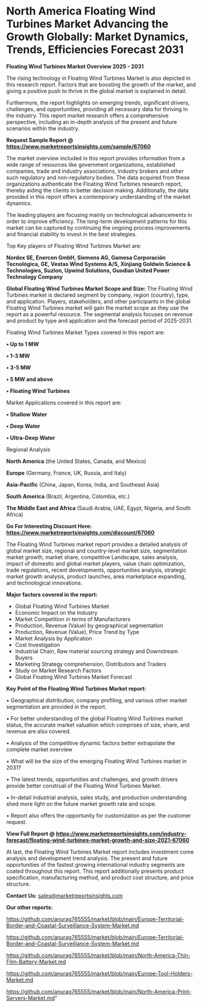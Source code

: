 # North America Floating Wind Turbines Market Advancing the Growth Globally: Market Dynamics, Trends, Efficiencies Forecast 2031

<Strong> Floating Wind Turbines Market Overview 2025 - 2031</strong>

The rising technology in Floating Wind Turbines Market is also depicted in this research report. Factors that are boosting the growth of the market, and giving a positive push to thrive in the global market is explained in detail.

Furthermore, the report highlights on emerging trends, significant drivers, challenges, and opportunities, providing all necessary data for thriving in the industry. This report market research offers a comprehensive perspective, including an in-depth analysis of the present and future scenarios within the industry.

<strong>Request Sample Report @ <a href=https://www.marketreportsinsights.com/sample/67060>https://www.marketreportsinsights.com/sample/67060</a></strong>

The market overview included in this report provides information from a wide range of resources like government organizations, established companies, trade and industry associations, industry brokers and other such regulatory and non-regulatory bodies. The data acquired from these organizations authenticate the Floating Wind Turbines research report, thereby aiding the clients in better decision making. Additionally, the data provided in this report offers a contemporary understanding of the market dynamics.

The leading players are focusing mainly on technological advancements in order to improve efficiency. The long-term development patterns for this market can be captured by continuing the ongoing process improvements and financial stability to invest in the best strategies.

Top Key players of Floating Wind Turbines Market are:

<strong>Nordex SE, Enercon GmbH, Siemens AG, Gamesa Corporación Tecnológica, GE, Vestas Wind Systems A/S, Xinjiang Goldwin Science & Technologies, Suzlon, Upwind Solutions, Guodian United Power Technology Company</strong>

<strong><b>Global Floating Wind Turbines Market Scope and Size:</b></strong>
The Floating Wind Turbines market is declared segment by company, region (country), type, and application. Players, stakeholders, and other participants in the global Floating Wind Turbines market will gain the market scope as they use the report as a powerful resource. The segmental analysis focuses on revenue and product by type and application and the forecast period of 2025-2031.

Floating Wind Turbines Market Types covered in this report are:

<strong>• Up to 1 MW

• 1-3 MW

• 3-5 MW

• 5 MW and above

• Floating Wind Turbines</strong>

Market Applications covered in this report are:

<strong>• Shallow Water

• Deep Water

• Ultra-Deep Water</strong> 

Regional Analysis

<strong>North America</strong> (the United States, Canada, and Mexico)

<strong>Europe</strong> (Germany, France, UK, Russia, and Italy)

<strong>Asia-Pacific</strong> (China, Japan, Korea, India, and Southeast Asia)

<strong>South America</strong> (Brazil, Argentina, Colombia, etc.)

<strong>The Middle East and Africa</strong> (Saudi Arabia, UAE, Egypt, Nigeria, and South Africa)

<strong>Go For Interesting Discount Here: <a href=https://www.marketreportsinsights.com/discount/67060>https://www.marketreportsinsights.com/discount/67060</a></strong>

The Floating Wind Turbines market report provides a detailed analysis of global market size, regional and country-level market size, segmentation market growth, market share, competitive Landscape, sales analysis, impact of domestic and global market players, value chain optimization, trade regulations, recent developments, opportunities analysis, strategic market growth analysis, product launches, area marketplace expanding, and technological innovations.

<strong><b>Major factors covered in the report:</b></strong>
<ul>
  <li>Global Floating Wind Turbines Market </li>
  <li>Economic Impact on the Industry</li>
  <li>Market Competition in terms of Manufacturers</li>
  <li>Production, Revenue (Value) by geographical segmentation</li>
  <li>Production, Revenue (Value), Price Trend by Type</li>
  <li>Market Analysis by Application</li>
  <li>Cost Investigation</li>
  <li>Industrial Chain, Raw material sourcing strategy and Downstream Buyers</li>
  <li>Marketing Strategy comprehension, Distributors and Traders</li>
  <li>Study on Market Research Factors</li>
  <li>Global Floating Wind Turbines Market Forecast</li>
</ul>

<strong><b>Key Point of the Floating Wind Turbines Market report:</b></strong>

• Geographical distribution, company profiling, and various other market segmentation are provided in the report.

• For better understanding of the global Floating Wind Turbines market status, the accurate market valuation which comprises of size, share, and revenue are also covered.

• Analysis of the competitive dynamic factors better extrapolate the complete market overview

• What will be the size of the emerging Floating Wind Turbines market in 2031?

• The latest trends, opportunities and challenges, and growth drivers provide better construal of the Floating Wind Turbines Market.

• In-detail industrial analysis, sales study, and production understanding shed more light on the future market growth rate and scope.

• Report also offers the opportunity for customization as per the customer request.

<strong><b>View Full Report @ <a href=https://www.marketreportsinsights.com/industry-forecast/floating-wind-turbines-market-growth-and-size-2021-67060>https://www.marketreportsinsights.com/industry-forecast/floating-wind-turbines-market-growth-and-size-2021-67060</a></b></strong>


At last, the Floating Wind Turbines Market report includes investment come analysis and development trend analysis. The present and future opportunities of the fastest growing international industry segments are coated throughout this report. This report additionally presents product specification, manufacturing method, and product cost structure, and price structure.

<strong>Contact Us:</strong>
sales@marketreportsinsights.com

<strong>Our other reports:</strong>

<a href=https://github.com/anurag765555/market/blob/main/Europe-Territorial-Border-and-Coastal-Surveillance-System-Market.md>https://github.com/anurag765555/market/blob/main/Europe-Territorial-Border-and-Coastal-Surveillance-System-Market.md</a>

<a href=https://github.com/anurag765555/market/blob/main/Europe-Territorial-Border-and-Coastal-Surveillance-System-Market.md>https://github.com/anurag765555/market/blob/main/Europe-Territorial-Border-and-Coastal-Surveillance-System-Market.md</a>

<a href=https://github.com/anurag765555/market/blob/main/North-America-Thin-Film-Battery-Market.md>https://github.com/anurag765555/market/blob/main/North-America-Thin-Film-Battery-Market.md</a>

<a href=https://github.com/anurag765555/market/blob/main/Europe-Tool-Holders-Market.md>https://github.com/anurag765555/market/blob/main/Europe-Tool-Holders-Market.md</a>

<a href=https://github.com/anurag765555/market/blob/main/North-America-Print-Servers-Market.md>https://github.com/anurag765555/market/blob/main/North-America-Print-Servers-Market.md</a>"
